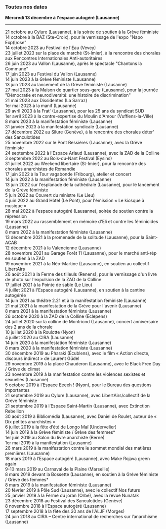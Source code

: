 ### Toutes nos dates  

**Mercredi 13 décembre à l'espace autogéré (Lausanne)**

*****
21 octobre au Cylure (Lausanne), à la soirée de soutien à la Grève féministe  
14 octobre à la BAZ (Ste-Croix), pour le vernissage de l'expo "Napo Exp(l)ose"  
14 octobre 2023 au Festival de l'Eau (Vevey)  
23 juillet 2023 sur la place du marché (St-Imier), à la rencontre des chorales aux Rencontres Internationales Anti-autoritaires  
26 juin 2023 au Vallon (Lausanne), après le spectacle "Chantons la Commune"  
17 juin 2023 au Festival du Vallon (Lausanne)  
14 juin 2023 à la Grève féministe (Lausanne)  
13 juin 2023 au lancement de la Grève féministe (Lausanne)  
27 mai 2023 à la Maison de quartier sous-gare (Lausanne), pour la journée "Démocratie et neurodiversité: une histoire de discrimination"  
21 mai 2023 aux Dissidentes (La Sarraz)  
1er mai 2023 à la manif (Lausanne)  
29 avril 2023 à la Frat' (Lausanne), pour les 25 ans du syndicat SUD  
1er avril 2023 à la contre-expertise du Moulin d'Amour (Vufflens-la-Ville)  
8 mars 2023 à la manifestation féministe (Lausanne)  
31 janvier 2023 à la manifestation syndicale (Lausanne)  
27 décembre 2022 au Silure (Genève), à la rencontre des chorales déter' des Sanculotides  
25 novembre 2022 sur le Pont Bessières (Lausanne), avec la Grève féministe  
24 septembre 2022 à l'Espace Arlaud (Lausanne), avec la ZAD de la Colline  
3 septembre 2022 au Bois-du-Nant Festival (Eysins)  
31 juillet 2022 au Weekend libertaire (St-Imier), pour la rencontre des chorales anarchistes de Romandie  
17 juin 2022 à la Tour vagabonde (Fribourg), atelier et concert  
14 juin 2022 à la manifestation féministe (Lausanne)  
13 juin 2022 sur l'esplanade de la cathédrale (Lausanne), pour le lancement de la Grève féministe  
5 juin 2022 au Couvert du ministre (Le Lieu)  
4 juin 2022 au Grand Hôtel (Le Pont), pour l'émission « Le kiosque à musique »  
28 mai 2022 à l'espace autogéré (Lausanne), soirée de soutien contre la répression  
19 mars 2022 au rassemblement en mémoire d'Eli et contre les féminicides (Lausanne)  
8 mars 2022 à la manifestation féministe (Lausanne)  
13 décembre 2021 à la promenade de la solitude (Lausanne), pour la Saint-ACAB  
12 décembre 2021 à la Valencienne (Lausanne)  
28 novembre 2021 au Garage Forêt 11 (Lausanne), pour le marché anti-rép en soutien à la ZAD  
19 novembre 2021 à la Néo-Martine (Lausanne), en soutien au collectif LibertAirs  
26 août 2021 à la Ferme des tilleuls (Renens), pour le vernissage d'un livre de photo sur l'expulsion de la ZAD de la Colline  
17 juillet 2021 à la Pointe de sable (Le Lieu)  
4 juillet 2021 à l'Espace autogéré (Lausanne), en soutien à la cantine autogérée  
14 juin 2021 au théâtre 2.21 et à la manifestation féministe (Lausanne)  
21 mai 2021 à la manifestation de la Grève pour l'avenir (Lausanne)  
8 mars 2021 à la manifestation féministe (Lausanne)  
26 octobre 2020 à la ZAD de la Colline (Eclepens)  
24 juillet 2020 sur la colline de Montriond (Lausanne), concert anniversaire des 2 ans de la chorale  
10 juillet 2020 à la Roulotte (Nyon)  
4 juillet 2020 au CIRA (Lausanne)  
14 juin 2020 à la manifestation féministe (Lausanne)  
8 mars 2020 à la manifestation féministe (Lausanne)  
30 décembre 2019 au Pharaki (Écublens), avec le film « Action directe, discours indirect » de Laurent Güdel  
29 novembre 2019 à la place Chauderon (Lausanne), avec le Black Free Day / Grève du climat  
23 novembre 2019 à la manifestation contre les violences sexistes et sexuelles (Lausanne)  
5 octobre 2019 à l’Espace Eeeeh ! (Nyon), pour le Bureau des questions importantes  
21 septembre 2019 au Cylure (Lausanne), avec LibertAirs/collectif de la Grève féministe  
21 septembre 2019 à l’Espace Saint-Martin (Lausanne), avec Extinction Rebellion  
30 août 2019 à Bibliomédia (Lausanne), avec Daniel de Roulet, auteur de « Dix petites anarchistes »  
6 juillet 2019 à la fête d’été de Longo Maï (Undervelier)  
14 juin 2019 à la Grève féministe / Grève des femmes*  
1er juin 2019 au Salon du livre anarchiste (Berne)  
1er mai 2019 à la manifestation (Lausanne)  
26 mars 2019 à la manifestation contre le sommet mondial des matières premières (Lausanne)  
18 mars 2019 à l’Espace autogéré (Lausanne), avec Make Rojava green again  
9-10 mars 2019 au Carnaval de la Plaine (Marseille)  
8 mars 2019 devant la Bossette (Lausanne), en soutien à la Grève féministe / Grève des femmes*  
8 mars 2019 à la manifestation féministe (Lausanne)  
20 février 2019 à Pôle Sud (Lausanne), avec le collectif Nos futurs  
25 janvier 2019 à la Ferme du joran (Orbe), avec la revue Nunatak  
23 décembre 2018 au Festival des Sanculotides (Genève)  
8 novembre 2018 à l’Espace autogéré (Lausanne)  
17 septembre 2018 à la fête des 30 ans de l'ALJF (Morges)  
24 juin 2018 au CIRA – Centre international de recherches sur l’anarchisme (Lausanne)  
